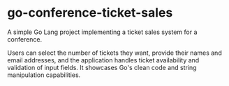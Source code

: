 # go-conference-ticket-sales
A simple Go Lang project implementing a ticket sales system for a conference. 

Users can select the number of tickets they want, provide their names and email addresses, and the application handles ticket availability and validation of input fields. It showcases Go's clean code and string manipulation capabilities.
